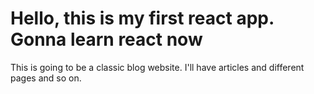 # Hello, this is my first react app. Gonna learn react now

This is going to be a classic blog website. I'll have articles and different pages and so on.
